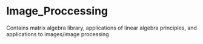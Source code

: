 # Image_Proccessing
Contains matrix algebra library, applications of linear algebra principles, and applications to images/image processing
